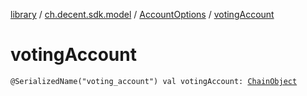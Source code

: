 [library](../../index.md) / [ch.decent.sdk.model](../index.md) / [AccountOptions](index.md) / [votingAccount](./voting-account.md)

# votingAccount

`@SerializedName("voting_account") val votingAccount: `[`ChainObject`](../-chain-object/index.md)